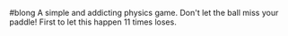 #blong
A simple and addicting physics game. Don't let the ball miss your paddle! First to let this happen 11 times loses.
